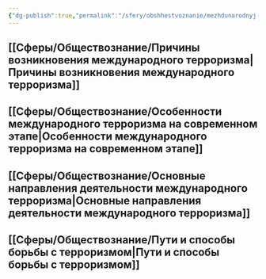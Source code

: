 ```yaml
---
{"dg-publish":true,"permalink":"/sfery/obshhestvoznanie/mezhdunarodnyj-terrorizm/","tags":["Обществознание"]}
---
```


## [[Сферы/Обществознание/Причины возникновения международного терроризма\|Причины возникновения международного терроризма]]
## [[Сферы/Обществознание/Особенности международного терроризма на современном этапе\|Особенности международного терроризма на современном этапе]]
## [[Сферы/Обществознание/Основные направления деятельности международного терроризма\|Основные направления деятельности международного терроризма]] 
## [[Сферы/Обществознание/Пути и способы борьбы с терроризмом\|Пути и способы борьбы с терроризмом]]